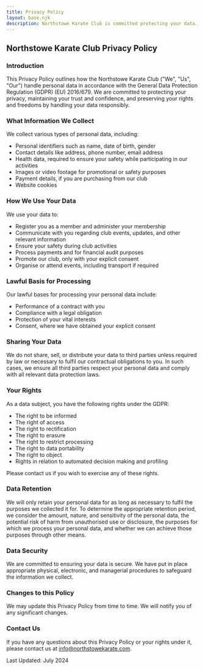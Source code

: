 ```yaml
---
title: Privacy Policy
layout: base.njk
description: Northstowe Karate Club is committed protecting your data.
---
```

## Northstowe Karate Club Privacy Policy
### Introduction
This Privacy Policy outlines how the Northstowe Karate Club ("We", "Us", "Our")
handle personal data in accordance with the General Data Protection Regulation (GDPR)
(EU) 2016/679. We are committed to protecting your privacy, maintaining your trust and
confidence, and preserving your rights and freedoms by handling your data responsibly.

### What Information We Collect

We collect various types of personal data, including:

* Personal identifiers such as name, date of birth, gender
* Contact details like address, phone number, email address
* Health data, required to ensure your safety while participating in our activities
* Images or video footage for promotional or safety purposes
* Payment details, if you are purchasing from our club
* Website cookies 

### How We Use Your Data
We use your data to:
* Register you as a member and administer your membership
* Communicate with you regarding club events, updates, and other relevant information
* Ensure your safety during club activities
* Process payments and for financial audit purposes
* Promote our club, only with your explicit consent
* Organise or attend events, including transport if required

### Lawful Basis for Processing

Our lawful bases for processing your personal data include:

* Performance of a contract with you
* Compliance with a legal obligation
* Protection of your vital interests
* Consent, where we have obtained your explicit consent

### Sharing Your Data

We do not share, sell, or distribute your data to third parties unless required by law or
necessary to fulfil our contractual obligations to you. In such cases, we ensure all third
parties respect your personal data and comply with all relevant data protection laws.

### Your Rights

As a data subject, you have the following rights under the GDPR:

* The right to be informed
* The right of access
* The right to rectification
* The right to erasure
* The right to restrict processing
* The right to data portability
* The right to object
* Rights in relation to automated decision making and profiling

Please contact us if you wish to exercise any of these rights.

### Data Retention

We will only retain your personal data for as long as necessary to fulfil the purposes we
collected it for. To determine the appropriate retention period, we consider the amount,
nature, and sensitivity of the personal data, the potential risk of harm from unauthorised use
or disclosure, the purposes for which we process your personal data, and whether we can
achieve those purposes through other means.

### Data Security

We are committed to ensuring your data is secure. We have put in place appropriate physical,
electronic, and managerial procedures to safeguard the information we collect.

### Changes to this Policy

We may update this Privacy Policy from time to time. We will notify you of any significant
changes.

### Contact Us

If you have any questions about this Privacy Policy or your rights under it, please contact us
at info@northstowekarate.com.

Last Updated: July 2024


